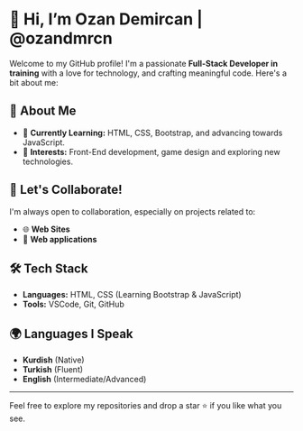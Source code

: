 # 👋 Hi, I’m Ozan Demircan | @ozandmrcn  

Welcome to my GitHub profile! I'm a passionate **Full-Stack Developer in training** with a love for technology, and crafting meaningful code. Here's a bit about me:  

## 🚀 About Me   
- 🌱 **Currently Learning:** HTML, CSS, Bootstrap, and advancing towards JavaScript.  
- 👀 **Interests:** Front-End development, game design and exploring new technologies.    

## 💬 Let's Collaborate!  
I'm always open to collaboration, especially on projects related to:  
- 🌐 **Web Sites**
- 📱 **Web applications**   

## 🛠️ Tech Stack  
- **Languages:** HTML, CSS (Learning Bootstrap & JavaScript)  
- **Tools:** VSCode, Git, GitHub

## 🌍 Languages I Speak  
- **Kurdish** (Native)  
- **Turkish** (Fluent)  
- **English** (Intermediate/Advanced)  

---

Feel free to explore my repositories and drop a star ⭐ if you like what you see.
